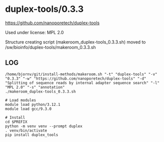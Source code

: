 duplex-tools/0.3.3
========================

<https://github.com/nanoporetech/duplex-tools>

Used under license:
MPL 2.0


Structure creating script (makeroom_duplex-tools_0.3.3.sh) moved to /sw/bioinfo/duplex-tools/makeroom_0.3.3.sh

LOG
---

    /home/bjornv/git/install-methods/makeroom.sh "-t" "duplex-tools" "-v" "0.3.3" "-w" "https://github.com/nanoporetech/duplex-tools" "-d" "Splitting of sequence reads by internal adapter sequence search" "-l" "MPL 2.0" "-s" "annotation"
    ./makeroom_duplex-tools_0.3.3.sh
    
    # Load modules
    module load python/3.12.1 
    module load gcc/9.3.0

    # Install
    cd $PREFIX
    python -m venv venv --prompt duplex
    . venv/bin/activate
    pip install duplex_tools
